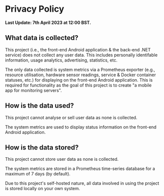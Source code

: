 # Privacy Policy

**Last Update: 7th April 2023 at 12:00 BST.**

## What data is collected?

This project (i.e., the front-end Android application & the back-end .NET service) does not collect any user data. This includes personally identifable information, usage analytics, advertising, statistics, etc.

The only data collected is system metrics via a Prometheus exporter (e.g., resource utilisation, hardware sensor readings, service & Docker container statuses, etc.) for displaying on the front-end Android application. This is required for functionality as the goal of this project is to create "a mobile app for monitoring servers".

## How is the data used?

This project cannot analyse or sell user data as none is collected.

The system metrics are used to display status information on the front-end Android application.

## How is the data stored?

This project cannot store user data as none is collected.

The system metrics are stored in a Prometheus time-series database for a maximum of 7 days (by default).

Due to this project's self-hosted nature, all data involved in using the project is stored locally on your own system.
